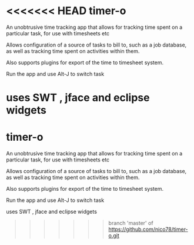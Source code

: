 <<<<<<< HEAD
timer-o
===========

An unobtrusive time tracking app that allows for tracking time spent on a particular task, for use with timesheets etc

Allows configuration of a source of tasks to bill to, such as a job database, as well as tracking time spent on activities within them.

Also supports plugins for export of the time to timesheet system.

Run the app and use Alt-J to switch task

uses SWT , jface and eclipse widgets
=======
timer-o
===========

An unobtrusive time tracking app that allows for tracking time spent on a particular task, for use with timesheets etc

Allows configuration of a source of tasks to bill to, such as a job database, as well as tracking time spent on activities within them.

Also supports plugins for export of the time to timesheet system.

Run the app and use Alt-J to switch task

uses SWT , jface and eclipse widgets
>>>>>>> branch 'master' of https://github.com/nico78/timer-o.git
